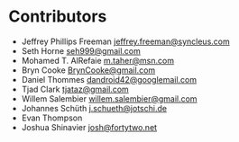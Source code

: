 # Contributors

* Jeffrey Phillips Freeman <jeffrey.freeman@syncleus.com>
* Seth Horne <seh999@gmail.com>
* Mohamed T. AlRefaie <m.taher@msn.com>
* Bryn Cooke <BrynCooke@gmail.com>
* Daniel Thommes <dandroid42@googlemail.com>
* Tjad Clark <tjataz@gmail.com>
* Willem Salembier <willem.salembier@gmail.com>
* Johannes Schüth <j.schueth@jotschi.de>
* Evan Thompson
* Joshua Shinavier <josh@fortytwo.net>
